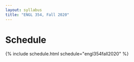```yaml
---
layout: syllabus
title: "ENGL 354, Fall 2020"
---
```


# Schedule

{% include schedule.html schedule="engl354fall2020" %}
